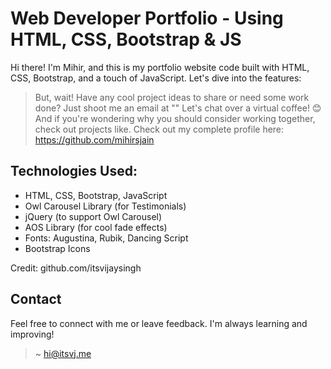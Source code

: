 # Web Developer Portfolio - Using HTML, CSS, Bootstrap & JS

Hi there! I'm Mihir, and this is my portfolio website code built with HTML, CSS, Bootstrap, and a touch of JavaScript. Let's dive into the features:

> But, wait! Have any cool project ideas to share or need some work done? Just shoot me an email at "" Let's chat over a virtual coffee! 😊 And if you're wondering why you should consider working together, check out projects like. Check out my complete profile here: https://github.com/mihirsjain


  
## **Technologies Used:**

* HTML, CSS, Bootstrap, JavaScript
* Owl Carousel Library (for Testimonials)
* jQuery (to support Owl Carousel)
* AOS Library (for cool fade effects)
* Fonts: Augustina, Rubik, Dancing Script
* Bootstrap Icons

Credit: github.com/itsvijaysingh
## **Contact**

Feel free to connect with me or leave feedback. I'm always learning and improving! 

> ~ [hi@itsvj.me](mailto:hi@itsvj.me)
